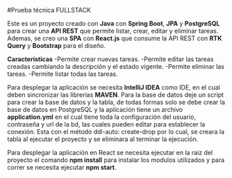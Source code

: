 #Prueba técnica FULLSTACK

Este es un proyecto creado con **Java** con **Spring Boot**, **JPA** y **PostgreSQL** para crear una **API REST** que permite listar, crear, editar y eliminar tareas.
Ademas, se creo una **SPA** con **React.js** que consume la API REST con **RTK Query** y **Bootstrap** para el diseño.

**Características**
-Permite crear nuevas tareas.
-Permite editar las tareas creadas cambiando la descripción y el estado vigente.
-Permite eliminar las tareas.
-Permite listar todas las tareas.


Para desplegar la aplicación se necesita **IntelliJ IDEA** como IDE, en el cual deben sincronizar las librerias **MAVEN**.
Para la base de datos deje un script para crear la base de datos y la tabla, de todas formas solo se debe crear
la base de datos en PostgreSQL y la aplicación tiene un archivo **application.yml** en el cual tiene toda la configuración
del usuario, contraseña y url de la bd, las cuales pueden editar para establecer la conexión. Esta con el método ddl-auto: create-drop
por lo cual, se creara la tabla al ejecutar el proyecto y se eliminara al terminar la ejecución.

Para desplegar la aplicación en React se necesita ejecutar en la raiz del proyecto el comando **npm install** para instalar los modulos utilizados
y para correr se necesita ejecutar **npm start**.
